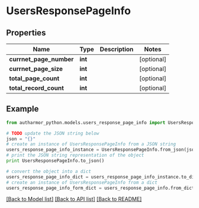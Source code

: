 # UsersResponsePageInfo


## Properties
Name | Type | Description | Notes
------------ | ------------- | ------------- | -------------
**currnet_page_number** | **int** |  | [optional] 
**currnet_page_size** | **int** |  | [optional] 
**total_page_count** | **int** |  | [optional] 
**total_record_count** | **int** |  | [optional] 

## Example

```python
from autharmor_python.models.users_response_page_info import UsersResponsePageInfo

# TODO update the JSON string below
json = "{}"
# create an instance of UsersResponsePageInfo from a JSON string
users_response_page_info_instance = UsersResponsePageInfo.from_json(json)
# print the JSON string representation of the object
print UsersResponsePageInfo.to_json()

# convert the object into a dict
users_response_page_info_dict = users_response_page_info_instance.to_dict()
# create an instance of UsersResponsePageInfo from a dict
users_response_page_info_form_dict = users_response_page_info.from_dict(users_response_page_info_dict)
```
[[Back to Model list]](../README.md#documentation-for-models) [[Back to API list]](../README.md#documentation-for-api-endpoints) [[Back to README]](../README.md)


